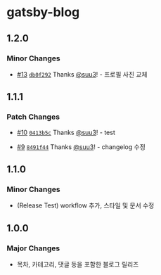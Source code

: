 # gatsby-blog

## 1.2.0

### Minor Changes

- [#13](https://github.com/suu3/suu3.github.io/pull/13) [`db0f292`](https://github.com/suu3/suu3.github.io/commit/db0f29214cd0dbf802c1aefa86590b5bb1a22354) Thanks [@suu3](https://github.com/suu3)! - 프로필 사진 교체

## 1.1.1

### Patch Changes

- [#10](https://github.com/suu3/suu3.github.io/pull/10) [`0413b5c`](https://github.com/suu3/suu3.github.io/commit/0413b5c9072ee5335899b1f896cc367a69567f26) Thanks [@suu3](https://github.com/suu3)! - test

- [#9](https://github.com/suu3/suu3.github.io/pull/9) [`8491f44`](https://github.com/suu3/suu3.github.io/commit/8491f44f0a7d08282c9041f5f86fe692bd26db3e) Thanks [@suu3](https://github.com/suu3)! - changelog 수정

## 1.1.0

### Minor Changes

- (Release Test) workflow 추가, 스타일 및 문서 수정

## 1.0.0

### Major Changes

- 목차, 카테고리, 댓글 등을 포함한 블로그 릴리즈
